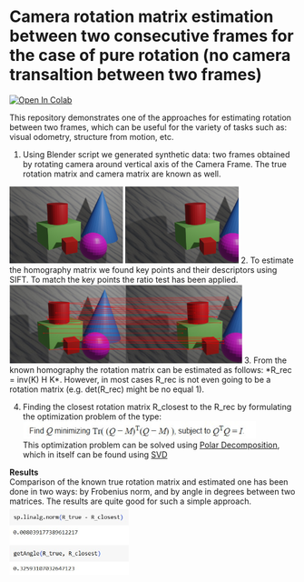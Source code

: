 # Camera rotation matrix estimation between two consecutive frames for the case of pure rotation (no camera transaltion between two frames)

[![Open In Colab](https://colab.research.google.com/assets/colab-badge.svg)](http://colab.research.google.com/github/Viktor-Sok/blob/main/Camera_pure_rotation_estimation/Pure_Cam_Rotation_Recovery.ipynb)

This repository demonstrates one of the approaches for estimating rotation between two frames, which can be useful for the variety of tasks such as: visual odometry, structure from motion, etc.

1. Using Blender script we generated synthetic data: two frames obtained by rotating camera around vertical axis of the Camera Frame. The true rotation matrix and camera matrix are known as well.
<img src="data/frame1.png" alt="drawing" width="200"/>
<img src="data/frame2.png" alt="drawing" width="200"/>
2. To estimate the homography matrix we found key points and their descriptors using SIFT. To match the key points the ratio test has been applied.
<img src="assets/key_points.jpg" alt="drawing" width="410"/>
3. From the known homography the rotation matrix can be estimated as follows:
*R_rec = inv(K) H K*. However, in most cases R_rec is not even going to be a rotation matrix (e.g. det(R_rec) might be no equal 1).

4. Finding the closest rotation matrix R_closest to the R_rec by formulating the optimization problem of the type:
<img src="assets/equation.jpg" alt="drawing" width="410"/> \
 This optimization problem can be solved using [Polar Decomposition](https://en.wikipedia.org/wiki/Rotation_matrix), which in itself can be found using [SVD](https://en.wikipedia.org/wiki/Polar_decomposition)
 
**Results**\
Comparison of the known true rotation matrix and estimated one has been done in two ways: by Frobenius norm, and by angle in degrees between two matrices. The results are quite good for such a simple approach.\
<img src="assets/res.jpg" alt="drawing" width="210"/>
